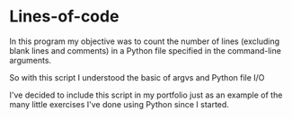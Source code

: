 # Lines-of-code


In this program my objective was to count the number of lines (excluding blank lines and comments) in a Python file specified in the command-line arguments.

So with this script I understood the basic of argvs and Python file I/O


I've decided to include this script in my portfolio just as an example of the many little exercises I've done using Python since I started.

